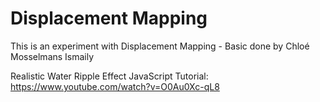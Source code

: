 # Displacement Mapping #
This is an experiment with Displacement Mapping - Basic done by Chloé Mosselmans Ismaily

 Realistic Water Ripple Effect JavaScript Tutorial: https://www.youtube.com/watch?v=O0Au0Xc-qL8
